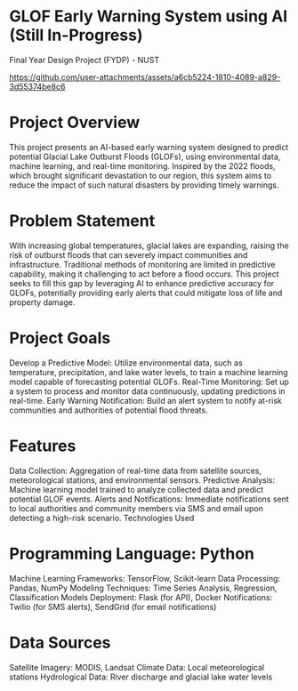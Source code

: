 # GLOF Early Warning System using AI (Still In-Progress)
Final Year Design Project (FYDP) - NUST


https://github.com/user-attachments/assets/a6cb5224-1810-4089-a829-3d55374be8c6


# Project Overview
This project presents an AI-based early warning system designed to predict potential Glacial Lake Outburst Floods (GLOFs), using environmental data, machine learning, and real-time monitoring. Inspired by the 2022 floods, which brought significant devastation to our region, this system aims to reduce the impact of such natural disasters by providing timely warnings.

# Problem Statement
With increasing global temperatures, glacial lakes are expanding, raising the risk of outburst floods that can severely impact communities and infrastructure. Traditional methods of monitoring are limited in predictive capability, making it challenging to act before a flood occurs. This project seeks to fill this gap by leveraging AI to enhance predictive accuracy for GLOFs, potentially providing early alerts that could mitigate loss of life and property damage.

# Project Goals
Develop a Predictive Model: Utilize environmental data, such as temperature, precipitation, and lake water levels, to train a machine learning model capable of forecasting potential GLOFs.
Real-Time Monitoring: Set up a system to process and monitor data continuously, updating predictions in real-time.
Early Warning Notification: Build an alert system to notify at-risk communities and authorities of potential flood threats.
# Features
Data Collection: Aggregation of real-time data from satellite sources, meteorological stations, and environmental sensors.
Predictive Analysis: Machine learning model trained to analyze collected data and predict potential GLOF events.
Alerts and Notifications: Immediate notifications sent to local authorities and community members via SMS and email upon detecting a high-risk scenario.
Technologies Used
# Programming Language: Python
Machine Learning Frameworks: TensorFlow, Scikit-learn
Data Processing: Pandas, NumPy
Modeling Techniques: Time Series Analysis, Regression, Classification Models
Deployment: Flask (for API), Docker
Notifications: Twilio (for SMS alerts), SendGrid (for email notifications)
# Data Sources
Satellite Imagery: MODIS, Landsat
Climate Data: Local meteorological stations
Hydrological Data: River discharge and glacial lake water levels
